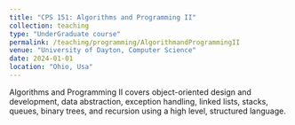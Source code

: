 ```yaml
---
title: "CPS 151: Algorithms and Programming II"
collection: teaching
type: "UnderGraduate course"
permalink: /teaching/programming/AlgorithmandProgrammingII
venue: "University of Dayton, Computer Science"
date: 2024-01-01
location: "Ohio, Usa"
---
```


Algorithms and Programming II covers object-oriented design and development, data abstraction, exception handling, linked lists, stacks, queues, binary trees, and recursion using a high level, structured language.
